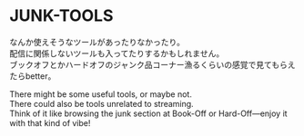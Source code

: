 # JUNK-TOOLS
なんか使えそうなツールがあったりなかったり。  
配信に関係しないツールも入ってたりするかもしれません。  
ブックオフとかハードオフのジャンク品コーナー漁るくらいの感覚で見てもらえたらbetter。  

There might be some useful tools, or maybe not.  
There could also be tools unrelated to streaming.  
Think of it like browsing the junk section at Book-Off or Hard-Off—enjoy it with that kind of vibe!  
